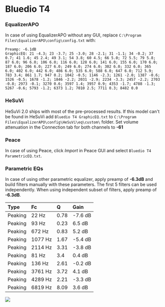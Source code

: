 # Bluedio T4

### EqualizerAPO
In case of using EqualizerAPO without any GUI, replace `C:\Program Files\EqualizerAPO\config\config.txt`
with:
```
Preamp: -6.1dB
GraphicEQ: 21 -4.3; 23 -3.7; 25 -3.0; 28 -2.1; 31 -1.1; 34 -0.2; 37 0.7; 41 1.6; 45 2.4; 49 3.1; 54 3.8; 60 4.5; 66 5.0; 72 5.5; 79 5.8; 87 6.0; 96 6.0; 106 6.0; 116 6.0; 128 6.0; 141 6.0; 155 6.0; 170 6.0; 187 6.0; 206 6.0; 227 6.0; 249 6.0; 274 6.0; 302 6.0; 332 6.0; 365 6.0; 402 6.0; 442 6.0; 486 6.0; 535 6.0; 588 6.0; 647 6.0; 712 5.9; 783 3.4; 861 1.7; 947 0.2; 1042 -0.5; 1146 -2.3; 1261 -2.0; 1387 -0.6; 1526 -0.5; 1678 -1.2; 1846 -2.2; 2031 -2.9; 2234 -3.3; 2457 -2.2; 2703 -0.8; 2973 -0.1; 3270 0.6; 3597 1.4; 3957 0.9; 4353 -1.7; 4788 -1.3; 5267 -0.6; 5793 -1.2; 6373 1.2; 7010 2.5; 7711 0.3; 8482 0.0
```

### HeSuVi
HeSuVi 2.0 ships with most of the pre-processed results. If this model can't be found in HeSuVi add
`Bluedio T4 GraphicEQ.txt` to `C:\Program Files\EqualizerAPO\config\HeSuVi\eq\custom\` folder.
Set volume attenuation in the Connection tab for both channels to **-61**

### Peace
In case of using Peace, click *Import* in Peace GUI and select `Bluedio T4 ParametricEQ.txt`.

### Parametric EQs
In case of using other parametric equalizer, apply preamp of **-6.3dB** and build filters manually
with these parameters. The first 5 filters can be used independently.
When using independent subset of filters, apply preamp of **-6.3dB**.

| Type    | Fc      |    Q | Gain    |
|:--------|:--------|:-----|:--------|
| Peaking | 22 Hz   | 0.78 | -7.6 dB |
| Peaking | 93 Hz   | 0.23 | 6.5 dB  |
| Peaking | 672 Hz  | 0.83 | 5.2 dB  |
| Peaking | 1077 Hz | 1.67 | -5.4 dB |
| Peaking | 2114 Hz | 3.31 | -3.8 dB |
| Peaking | 81 Hz   | 3.4  | 0.4 dB  |
| Peaking | 136 Hz  | 2.61 | -0.2 dB |
| Peaking | 3761 Hz | 3.72 | 4.1 dB  |
| Peaking | 4289 Hz | 2.21 | -3.3 dB |
| Peaking | 6819 Hz | 8.09 | 3.6 dB  |

![](https://raw.githubusercontent.com/jaakkopasanen/AutoEq/master/results/rtings/avg/Bluedio%20T4/Bluedio%20T4.png)